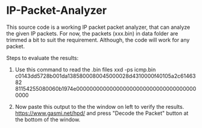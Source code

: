 # IP-Packet-Analyzer
This source code is a working IP packet packet analyzer, that can analyze the given IP packets. For now, the packets (xxx.bin) in data folder are trimmed a bit to suit the requirement. Although, the code will work for any packet.

Steps to evaluate the results:

1. Use this command to read the .bin files 
xxd -ps icmp.bin 
c0143dd5728b001da1385800080045000028d4310000f40105a2c6146382
81154255080060b1974e0000000000000000000000000000000000000000

2. Now paste this output to the the window on left to verify the results.
https://www.gasmi.net/hpd/
and press "Decode the Packet" button at the bottom of the window.
